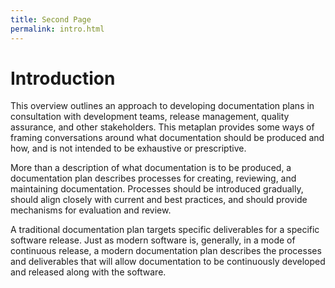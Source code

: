 ```yaml
---
title: Second Page
permalink: intro.html
---
```


# Introduction
This overview outlines an approach to developing documentation plans in consultation with development teams, release management, quality assurance, and other stakeholders. This metaplan provides some ways of framing conversations around what documentation should be produced and how, and is not intended to be exhaustive or prescriptive. 

More than a description of what documentation is to be produced, a documentation plan describes processes for creating, reviewing, and maintaining documentation. Processes should be introduced gradually, should align closely with current and best practices, and should provide mechanisms for evaluation and review. 

A traditional documentation plan targets specific deliverables for a specific software release. Just as modern software is, generally, in a mode of continuous release, a modern documentation plan describes the processes and deliverables that will allow documentation to be continuously developed and released along with the software.
